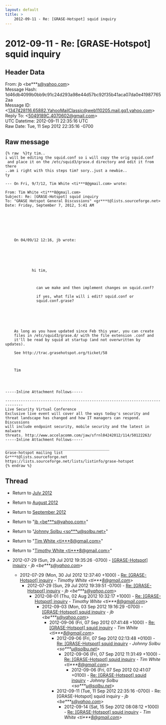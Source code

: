 ```yaml
---
layout: default
title: >
    2012-09-11 - Re: [GRASE-Hotspot] squid inquiry
---
```


# 2012-09-11 - Re: [GRASE-Hotspot] squid inquiry

## Header Data

From: jb \<be***s@yahoo.com\><br>
Message Hash: 1d46db4099b0bb9c91c24d293a98e44d57bc92f35b41aca07da0e419877652aa<br>
Message ID: \<1347428116.65882.YahooMailClassic@web110205.mail.gq1.yahoo.com\><br>
Reply To: \<5049189C.4070602@gmail.com\><br>
UTC Datetime: 2012-09-11 22:35:16 UTC<br>
Raw Date: Tue, 11 Sep 2012 22:35:16 -0700<br>

## Raw message

```
{% raw  %}ty tim..
i will be editing the squid.conf so i will copy the orig squid.conf
 and place it on the /etc/squid3/grase.d directory and edit it from there
..am i right with this steps tim? sory..just a newbie..
ty

--- On Fri, 9/7/12, Tim White <ti***8@gmail.com> wrote:

From: Tim White <ti***8@gmail.com>
Subject: Re: [GRASE-Hotspot] squid inquiry
To: "GRASE Hotspot General Discussions" <gr***t@lists.sourceforge.net>
Date: Friday, September 7, 2012, 5:41 AM


  

    
  
  
    On 04/09/12 12:16, jb wrote:

    
    
      
        
          
            hi tim,

              

              can we make and then implement changes on squid.conf?

              if yes, what file will i edit? squid.conf or
              squid.conf.grase?

            
          
        
      
    
    As long as you have updated since Feb this year, you can create
    files in /etc/squid3/grase.d/ with the file extension .conf and
    it'll be read by squid at startup (and not overwritten by updates).

    See http://trac.grasehotspot.org/ticket/58

    

    Tim

  


-----Inline Attachment Follows-----

------------------------------------------------------------------------------
Live Security Virtual Conference
Exclusive live event will cover all the ways today's security and 
threat landscape has changed and how IT managers can respond. Discussions 
will include endpoint security, mobile security and the latest in malware 
threats. http://www.accelacomm.com/jaw/sfrnl04242012/114/50122263/
-----Inline Attachment Follows-----

_______________________________________________
Grase-hotspot mailing list
Gr***t@lists.sourceforge.net
https://lists.sourceforge.net/lists/listinfo/grase-hotspot
{% endraw %}
```

## Thread

+ Return to [July 2012](/archive/2012/07)
+ Return to [August 2012](/archive/2012/08)
+ Return to [September 2012](/archive/2012/09)

+ Return to "[jb <be***s<span>@</span>yahoo.com>](/authors/be___s_at_yahoo_com)"
+ Return to "[Johnny Solbu <so***u<span>@</span>solbu.net>](/authors/so___u_at_solbu_net)"
+ Return to "[Tim White <ti***8<span>@</span>gmail.com>](/authors/ti___8_at_gmail_com)"
+ Return to "[Timothy White <ti***8<span>@</span>gmail.com>](/authors/ti___8_at_gmail_com)"

+ 2012-07-29 (Sun, 29 Jul 2012 19:35:26 -0700) - [[GRASE-Hotspot] inquiry](/archive/2012/07/2317189dbd582f369819865dee16892230fddcc270a244c174cb967d1c6ff63f) - _jb \<be***s@yahoo.com\>_
  + 2012-07-29 (Mon, 30 Jul 2012 12:37:40 +1000) - [Re: [GRASE-Hotspot] inquiry](/archive/2012/07/6caf143310b365169d03660b3ea4d305af74fedd4c5374e052039f73cdf44cce) - _Timothy White \<ti***8@gmail.com\>_
    + 2012-07-29 (Sun, 29 Jul 2012 19:39:51 -0700) - [Re: [GRASE-Hotspot] inquiry](/archive/2012/07/43d847a3a8f13b8dbae1dd565d968f98491299dec925aff6cba242db25818fcd) - _jb \<be***s@yahoo.com\>_
      + 2012-08-01 (Thu, 02 Aug 2012 10:32:17 +1000) - [Re: [GRASE-Hotspot] inquiry](/archive/2012/08/e8f007dded26dcfb1f48717da92676addee9d423489aa48749d82c0e2154a74a) - _Timothy White \<ti***8@gmail.com\>_
        + 2012-09-03 (Mon, 03 Sep 2012 19:16:29 -0700) - [[GRASE-Hotspot] squid inquiry](/archive/2012/09/204fdccf95341fefd2acc248f66b8a3a9b7b5717be270e4b32a095db00594481) - _jb \<be***s@yahoo.com\>_
          + 2012-09-06 (Fri, 07 Sep 2012 07:41:48 +1000) - [Re: [GRASE-Hotspot] squid inquiry](/archive/2012/09/82c71c8145702e946ff6517767905c71f622c9ce1ae23f32b8de982b8ac9d266) - _Tim White \<ti***8@gmail.com\>_
            + 2012-09-06 (Fri, 07 Sep 2012 02:13:48 +0100) - [Re: [GRASE-Hotspot] squid inquiry](/archive/2012/09/2edfcf8fa85fd0bac659e8530910034f3adaab211764070078484c7e77478bfa) - _Johnny Solbu \<so***u@solbu.net\>_
              + 2012-09-06 (Fri, 07 Sep 2012 11:31:49 +1000) - [Re: [GRASE-Hotspot] squid inquiry](/archive/2012/09/dc790072420f993f4c19a7ed678d980857706219ad8b9f232dcee82f4797cbd8) - _Tim White \<ti***8@gmail.com\>_
                + 2012-09-06 (Fri, 07 Sep 2012 02:41:07 +0100) - [Re: [GRASE-Hotspot] squid inquiry](/archive/2012/09/59eb65fc54ccd3e05b3de8f3365c3bf78aea41fb40205cf14c3fe5394e58fee5) - _Johnny Solbu \<so***u@solbu.net\>_
            + 2012-09-11 (Tue, 11 Sep 2012 22:35:16 -0700) - Re: [GRASE-Hotspot] squid inquiry - _jb \<be***s@yahoo.com\>_
              + 2012-09-14 (Sat, 15 Sep 2012 08:08:12 +1000) - [Re: [GRASE-Hotspot] squid inquiry](/archive/2012/09/764015274979d7d335005600e86063b2b213ab4fc3d48fdc79ae96d1f69a0c6d) - _Tim White \<ti***8@gmail.com\>_

